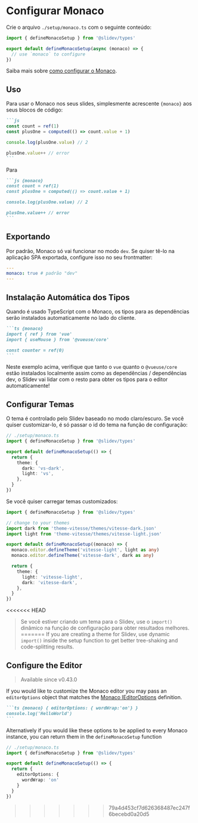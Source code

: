 # Configurar Monaco

<Environment type="client" />

Crie o arquivo `./setup/monaco.ts` com o seguinte conteúdo:

```ts
import { defineMonacoSetup } from '@slidev/types'

export default defineMonacoSetup(async (monaco) => {
  // use `monaco` to configure
})
```

Saiba mais sobre [como configurar o Monaco](https://github.com/Microsoft/monaco-editor).

## Uso

Para usar o Monaco nos seus slides, simplesmente acrescente `{monaco}` aos seus blocos de código:

~~~md
```js
const count = ref(1)
const plusOne = computed(() => count.value + 1)

console.log(plusOne.value) // 2

plusOne.value++ // error
```
~~~

Para

~~~md
```js {monaco}
const count = ref(1)
const plusOne = computed(() => count.value + 1)

console.log(plusOne.value) // 2

plusOne.value++ // error
```
~~~

## Exportando

Por padrão, Monaco só vai funcionar no modo `dev`. Se quiser tê-lo na aplicação SPA exportada, configure isso no seu frontmatter:

```yaml
---
monaco: true # padrão "dev"
---
```

## Instalação Automática dos Tipos

Quando é usado TypeScript com o Monaco, os tipos para as dependências serão instalados automaticamente no lado do cliente.

~~~md
```ts {monaco}
import { ref } from 'vue'
import { useMouse } from '@vueuse/core'

const counter = ref(0)
```
~~~

Neste exemplo acima, verifique que tanto o `vue` quanto o `@vueuse/core` estão instalados localmente assim como as dependências / dependências dev, o Slidev vai lidar com o resto para obter os tipos para o editor automaticamente!

## Configurar Temas

O tema é controlado pelo Slidev baseado no modo claro/escuro. Se você quiser customizar-lo, é só passar o id do tema na função de configuração:

```ts
// ./setup/monaco.ts
import { defineMonacoSetup } from '@slidev/types'

export default defineMonacoSetup(() => {
  return {
    theme: {
      dark: 'vs-dark',
      light: 'vs',
    },
  }
})
```

Se você quiser carregar temas customizados:

```ts
import { defineMonacoSetup } from '@slidev/types'

// change to your themes
import dark from 'theme-vitesse/themes/vitesse-dark.json'
import light from 'theme-vitesse/themes/vitesse-light.json'

export default defineMonacoSetup((monaco) => {
  monaco.editor.defineTheme('vitesse-light', light as any)
  monaco.editor.defineTheme('vitesse-dark', dark as any)

  return {
    theme: {
      light: 'vitesse-light',
      dark: 'vitesse-dark',
    },
  }
})
```

<<<<<<< HEAD
> Se você estiver criando um tema para o Slidev, use o `import()` dinâmico na função de configuração para obter resultados melhores.
=======
> If you are creating a theme for Slidev, use dynamic `import()` inside the setup function to get better tree-shaking and code-splitting results.

## Configure the Editor

> Available since v0.43.0

If you would like to customize the Monaco editor you may pass an `editorOptions` object that matches the [Monaco IEditorOptions](https://microsoft.github.io/monaco-editor/docs.html#interfaces/editor.IEditorOptions.html) definition.

~~~md
```ts {monaco} { editorOptions: { wordWrap:'on'} }
console.log('HelloWorld')
```
~~~

Alternatively if you would like these options to be applied to every Monaco instance, you can return them in the `defineMonacoSetup` function

```ts
// ./setup/monaco.ts
import { defineMonacoSetup } from '@slidev/types'

export default defineMonacoSetup(() => {
  return {
    editorOptions: {
      wordWrap: 'on'
    }
  }
})
```
>>>>>>> 79a4d453cf7d626368487ec247f6becebd0a20d5
